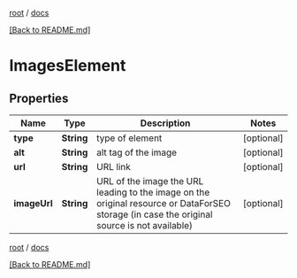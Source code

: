 [root](./../ "root") / [docs](./ "docs")

[[Back to README.md]](./../README.md "[Back to README.md]")

# ImagesElement

## Properties

| Name | Type | Description | Notes |
|------------ | ------------- | ------------- | -------------|
|**type** | **String** | type of element |  [optional] |
|**alt** | **String** | alt tag of the image |  [optional] |
|**url** | **String** | URL link |  [optional] |
|**imageUrl** | **String** | URL of the image the URL leading to the image on the original resource or DataForSEO storage (in case the original source is not available) |  [optional] |

[root](./../ "root") / [docs](./ "docs")

[[Back to README.md]](./../README.md "[Back to README.md]")